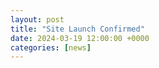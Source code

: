 ```yaml
---
layout: post
title: "Site Launch Confirmed"
date: 2024-03-19 12:00:00 +0000
categories: [news]
---
```

